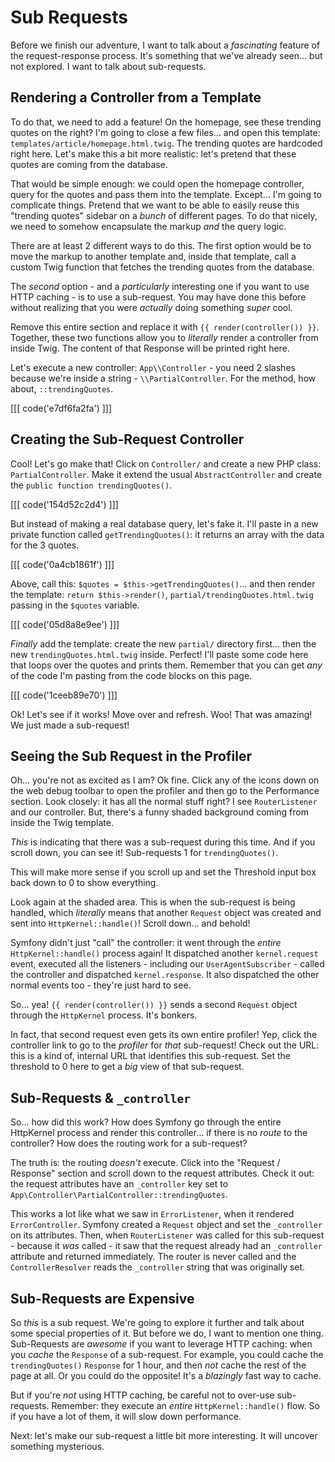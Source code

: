 # Sub Requests

Before we finish our adventure, I want to talk about a *fascinating* feature of
the request-response process. It's something that we've already seen... but
not explored. I want to talk about sub-requests.

## Rendering a Controller from a Template

To do that, we need to add a feature! On the homepage, see these trending quotes
on the right? I'm going to close a few files... and open this template:
`templates/article/homepage.html.twig`. The trending quotes are hardcoded right
here. Let's make this a bit more realistic: let's pretend that these quotes are
coming from the database.

That would be simple enough: we could open the homepage controller, query
for the quotes and pass them into the template. Except... I'm going to complicate
things. Pretend that we want to be able to easily reuse this "trending quotes"
sidebar on a *bunch* of different pages. To do that nicely, we need to somehow
encapsulate the markup *and* the query logic.

There are at least 2 different ways to do this. The first option would be to
move the markup to another template and, inside that template, call a custom Twig
function that fetches the trending quotes from the database.

The *second* option - and a *particularly* interesting one if you want to use
HTTP caching - is to use a sub-request. You may have done this before without
realizing that you were *actually* doing something *super* cool.

Remove this entire section and replace it with `{{ render(controller()) }}`.
Together, these two functions allow you to *literally* render a controller from
inside Twig. The content of that Response will be printed right here.

Let's execute a new controller: `App\\Controller` - you need 2 slashes because
we're inside a string - `\\PartialController`. For the method, how about, `::trendingQuotes`.

[[[ code('e7df6fa2fa') ]]]

## Creating the Sub-Request Controller

Cool! Let's go make that! Click on `Controller/` and create a new PHP class:
`PartialController`. Make it extend the usual `AbstractController` and create
the `public function trendingQuotes()`.

[[[ code('154d52c2d4') ]]]

But instead of making a real database query, let's fake it. I'll paste in a new
private function called `getTrendingQuotes()`: it returns an array with the
data for the 3 quotes. 

[[[ code('0a4cb1861f') ]]]

Above, call this: `$quotes = $this->getTrendingQuotes()`...
and then render the template: `return $this->render()`,
`partial/trendingQuotes.html.twig` passing in the `$quotes` variable.

[[[ code('05d8a8e9ee') ]]]

*Finally* add the template: create the new `partial/` directory first... then the
new `trendingQuotes.html.twig` inside. Perfect! I'll paste some code here
that loops over the quotes and prints them. Remember that you can get *any* of
the code I'm pasting from the code blocks on this page.

[[[ code('1ceeb89e70') ]]]

Ok! Let's see if it works! Move over and refresh. Woo! That was amazing! We just
made a sub-request!

## Seeing the Sub Request in the Profiler

Oh... you're not as excited as I am? Ok fine. Click any of the icons down on the web
debug toolbar to open the profiler and then go to the Performance section. Look
closely: it has all the normal stuff right? I see `RouterListener` and our controller.
But, there's a funny shaded background coming from inside the Twig template.

*This* is indicating that there was a sub-request during this time. And if you
scroll down, you can see it! Sub-requests 1 for `trendingQuotes()`.

This will make more sense if you scroll up and set the Threshold input box back
down to 0 to show everything.

Look again at the shaded area. This is when the sub-request is being handled,
which *literally* means that another `Request` object was created and sent into `HttpKernel::handle()`! Scroll down... and behold!

Symfony didn't just "call" the controller: it went through the *entire*
`HttpKernel::handle()` process again! It dispatched another `kernel.request` event,
executed all the listeners - including our `UserAgentSubscriber` - called
the controller and dispatched `kernel.response`. It also dispatched the other
normal events too - they're just hard to see.

So... yea! `{{ render(controller()) }}` sends a second `Request` object through
the `HttpKernel` process. It's bonkers.

In fact, that second request even gets its own entire profiler! Yep, click the
controller link to go to the *profiler* for *that* sub-request! Check out the URL:
this is a kind of, internal URL that identifies this sub-request. Set the threshold
to 0 here to get a *big* view of that sub-request.

## Sub-Requests & `_controller`

So... how did this work? How does Symfony go through the entire HttpKernel
process and render this controller... if there is no *route* to the controller?
How does the routing work for a sub-request?

The truth is: the routing *doesn't* execute. Click into the "Request / Response"
section and scroll down to the request attributes. Check it out: the request
attributes have an `_controller` key set to
`App\Controller\PartialController::trendingQuotes`.

This works a lot like what we saw in `ErrorListener`, when it rendered
`ErrorController`. Symfony created a `Request` object and set the `_controller`
on its attributes. Then, when `RouterListener` was called for this sub-request -
because it *was* called - it saw that the request already had an `_controller`
attribute and returned immediately. The router is never called and the
`ControllerResolver` reads the `_controller` string that was originally set.

## Sub-Requests are Expensive

So *this* is a sub request. We're going to explore it further and talk about
some special properties of it. But before we do, I want to mention one thing.
Sub-Requests are *awesome* if you want to leverage HTTP caching: when you *cache*
the `Response` of a sub-request. For example, you could cache the
`trendingQuotes()` `Response` for 1 hour, and then *not* cache the rest of
the page at all. Or you could do the opposite! It's a *blazingly* fast way to
cache.

But if you're *not* using HTTP caching, be careful not to over-use sub-requests.
Remember: they execute an *entire* `HttpKernel::handle()` flow. So if you have a
lot of them, it will slow down performance.

Next: let's make our sub-request a little bit more interesting. It will uncover
something mysterious.
